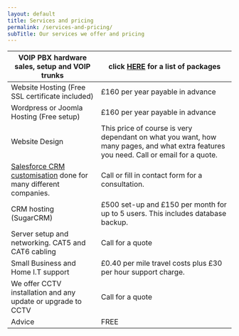 ```yaml
---
layout: default
title: Services and pricing
permalink: /services-and-pricing/
subTitle: Our services we offer and pricing
---
```


| VOIP PBX hardware sales, setup and VOIP trunks                                                                     | click [HERE](/services-and-pricing/voip-services/) for a list of packages                                                             |
|--------------------------------------------------------------------------------------------------------------------|---------------------------------------------------------------------------------------------------------------------------------------|
| Website Hosting (Free SSL certificate included)                                                                    | £160 per year payable in advance                                                                                                       |
| Wordpress or Joomla Hosting (Free setup)                                                                           | £160 per year payable in advance                                                                                                       |
| Website Design                                                                                                     | This price of course is very dependant on what you want, how many pages, and what extra features you need. Call or email for a quote. |
| [Salesforce CRM customisation](/services-and-pricing/salesforce-customisation/) done for many different companies. | Call or fill in contact form for a consultation.                                                                                      |
| CRM hosting (SugarCRM)                                                                                             | £500 set-up and £150 per month for up to 5 users. This includes database backup.                                                      |
| Server setup and networking. CAT5 and CAT6 cabling                                                                 | Call for a quote                                                                                                                      |
| Small Business and Home I.T support                                                                                | £0.40 per mile travel costs plus £30 per hour support charge.                                                                         |
| We offer CCTV installation and any update or upgrade to CCTV                                                       | Call for a quote                                                                                                                      |
| Advice                                                                                                             | FREE                                                                                                                                  |

